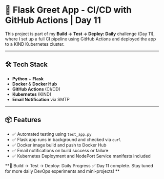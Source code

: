 # 🚀 Flask Greet App - CI/CD with GitHub Actions | Day 11

This project is part of my **Build → Test → Deploy: Daily** challenge (Day 11), where I set up a full CI pipeline using GitHub Actions and deployed the app to a KIND Kubernetes cluster.

---

## 🛠️ Tech Stack
- **Python** + **Flask**
- **Docker** & **Docker Hub**
- **GitHub Actions** (CI/CD)
- **Kubernetes** (KIND)
- **Email Notification** via SMTP

---

## 📦 Features

- ✅ Automated testing using `test_app.py`
- ✅ Flask app runs in background and checked via `curl`
- ✅ Docker image build and push to Docker Hub
- ✅ Email notifications on build success or failure
- ✅ Kubernetes Deployment and NodePort Service manifests included


**📅 Build → Test → Deploy: Daily Progress
✅ Day 11 complete.
Stay tuned for more daily DevOps experiments and mini-projects!
**
